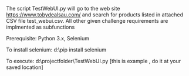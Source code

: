 The script TestWebUI.py will go to the web site https://www.tobydealsau.com/ and search for products listed in attached CSV file test_webui.csv. All other given challenge requirements are implmented as subfunctions

Prerequisite: 
Python 3.x, Selenium

To install selenium:
d:\pip install selenium

To execute:
d:\projectfolder\TestWebUI.py [this is example , do it at your saved location]


